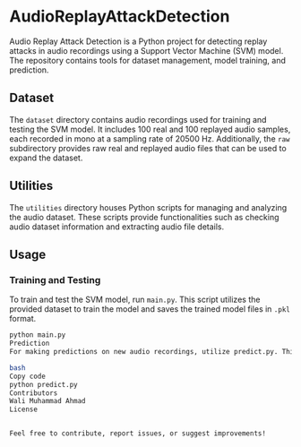 # AudioReplayAttackDetection

Audio Replay Attack Detection is a Python project for detecting replay attacks in audio recordings using a Support Vector Machine (SVM) model. The repository contains tools for dataset management, model training, and prediction.

## Dataset

The `dataset` directory contains audio recordings used for training and testing the SVM model. It includes 100 real and 100 replayed audio samples, each recorded in mono at a sampling rate of 20500 Hz. Additionally, the `raw` subdirectory provides raw real and replayed audio files that can be used to expand the dataset.

## Utilities

The `utilities` directory houses Python scripts for managing and analyzing the audio dataset. These scripts provide functionalities such as checking audio dataset information and extracting audio file details.

## Usage

### Training and Testing

To train and test the SVM model, run `main.py`. This script utilizes the provided dataset to train the model and saves the trained model files in `.pkl` format.

```bash
python main.py
Prediction
For making predictions on new audio recordings, utilize predict.py. This script loads the trained SVM model from the .pkl file and prompts the user to input the path of the audio file to be classified as real or replayed.

bash
Copy code
python predict.py
Contributors
Wali Muhammad Ahmad
License


Feel free to contribute, report issues, or suggest improvements!

